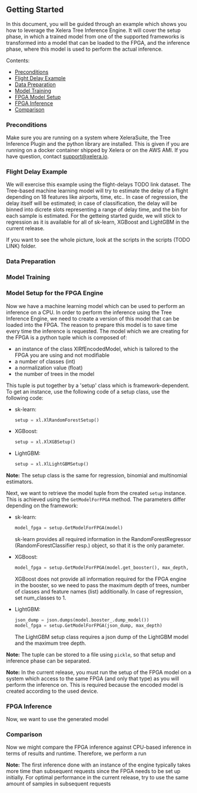 ## Getting Started

In this document, you will be guided through an example which shows you how to leverage the Xelera Tree Inference Engine. It will cover the setup phase, in which a trained model from one of the supported frameworks is transformed into a model that can be loaded to the FPGA, and the inference phase, where this model is used to perform the actual inference.

Contents:
- [Preconditions](#Preconditions)
- [Flight Delay Example](Flight-Delay-Example)
- [Data Preparation](Data-Preparation)
- [Model Training](Model-Training)
- [FPGA Model Setup](Model-Setup-for-the-FPGA)
- [FPGA Inference](FPGA-Inference)
- [Comparison](Comparison)




### Preconditions

Make sure you are running on a system where XeleraSuite, the Tree Inference Plugin and the python library are installed. This is given if you are running on a docker container shipped by Xelera or on the AWS AMI. If you have question, contact support@xelera.io.

### Flight Delay Example

We will exercise this example using the flight-delays TODO link dataset. The Tree-based machine learning model will try to estimate the delay of a flight depending on 18 features like airports, time, etc.. In case of regression, the delay itself will be estimated; in case of classification, the delay will be binned into dicrete slots representing a range of delay time, and the bin for each sample is estimated. For the getteing started guide, we will stick to regression as it is available for all of sk-learn, XGBoost and LightGBM in the current release.

If you want to see the whole picture, look at the scripts in the scripts (TODO LINK) folder.




### Data Preparation

### Model Training

### Model Setup for the FPGA Engine

Now we have a machine learning model which can be used to perform an inference on a CPU. In order to perform the inference using the Tree Inference Engine, we need to create a version of this model that can be loaded into the FPGA. The reason to prepare this model is to save time every time the inference is requested. The model which we are creating for the FPGA is a python tuple which is composed of:

- an instance of the class XlRfEncodedModel, which is tailored to the FPGA you are using and not modifiable
- a number of classes (int)
- a normalization value (float)
- the number of trees in the model

This tuple is put together by a 'setup' class which is framework-dependent. To get an instance, use the following code of a setup class, use the following code:

- sk-learn:

     ```python
    setup = xl.XlRandomForestSetup() 
    ```

- XGBoost:

    ```python
    setup = xl.XlXGBSetup()
    ```

- LightGBM:

    ```python
    setup = xl.XlLightGBMSetup()
    ```

**Note:** The setup class is the same for regression, binomial and multinomial estimators.

Next, we want to retrieve the model tuple from the created ```setup``` instance. This is achieved using the ```GetModelForFPGA``` method. The parameters differ depending on the framework:

- sk-learn:

    ```python
    model_fpga = setup.GetModelForFPGA(model)
    ```

    sk-learn provides all required information in the RandomForestRegressor (RandomForestClassifier resp.) object, so that it is the only parameter.

- XGBoost:

    ```python
    model_fpga = setup.GetModelForFPGA(model.get_booster(), max_depth, num_classes, feature_names)
    ```

    XGBoost does not provide all information required for the FPGA engine in the booster, so we need to pass the maximum depth of trees, number of classes and feature names (list) additionally.
    In case of regression, set num_classes to 1.

- LightGBM:

    ```python
    json_dump = json.dumps(model.booster_.dump_model())
    model_fpga = setup.GetModelForFPGA(json_dump, max_depth)
    ```

    The LightGBM setup class requires a json dump of the LightGBM model and the maximum tree depth.


**Note:** The tuple can be stored to a file using ```pickle```, so that setup and inference phase can be separated.

**Note:** In the current release, you must run the setup of the FPGA model on a system which access to the same FPGA (and only that type) as you will perform the inference on. This is required because the encoded model is created according to the used device.

### FPGA Inference

Now, we want to use the generated model



### Comparison

Now we might compare the FPGA inference against CPU-based inference in terms of results and runtime. Therefore, we perform a run 

**Note:** The first inference done with an instance of the engine typically takes more time than subsequent requests since the FPGA needs to be set up initially. For optimal performance in the current release, try to use the same amount of samples in subsequent requests